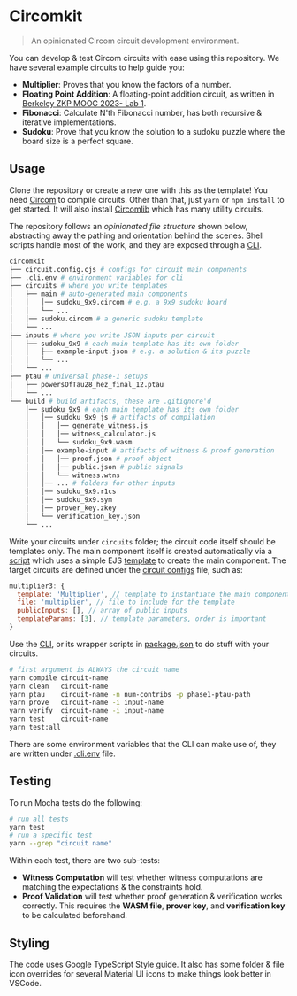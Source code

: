 # Circomkit

> An opinionated Circom circuit development environment.

You can develop & test Circom circuits with ease using this repository. We have several example circuits to help guide you:

- **Multiplier**: Proves that you know the factors of a number.
- **Floating Point Addition**: A floating-point addition circuit, as written in [Berkeley ZKP MOOC 2023- Lab 1](https://github.com/rdi-berkeley/zkp-mooc-lab).
- **Fibonacci**: Calculate N'th Fibonacci number, has both recursive & iterative implementations.
- **Sudoku**: Prove that you know the solution to a sudoku puzzle where the board size is a perfect square.

## Usage

Clone the repository or create a new one with this as the template! You need [Circom](https://docs.circom.io/getting-started/installation/) to compile circuits. Other than that, just `yarn` or `npm install` to get started. It will also install [Circomlib](https://github.com/iden3/circomlib/tree/master/circuits) which has many utility circuits.

The repository follows an _opinionated file structure_ shown below, abstracting away the pathing and orientation behind the scenes. Shell scripts handle most of the work, and they are exposed through a [CLI](./scripts/main.sh).

```sh
circomkit
├── circuit.config.cjs # configs for circuit main components
├── .cli.env # environment variables for cli
├── circuits # where you write templates
│   ├── main # auto-generated main components
│   │   │── sudoku_9x9.circom # e.g. a 9x9 sudoku board
│   │   └── ...
│   │── sudoku.circom # a generic sudoku template
│   └── ...
├── inputs # where you write JSON inputs per circuit
│   ├── sudoku_9x9 # each main template has its own folder
│   │   ├── example-input.json # e.g. a solution & its puzzle
│   │   └── ...
│   └── ...
├── ptau # universal phase-1 setups
│   ├── powersOfTau28_hez_final_12.ptau
│   └── ...
└── build # build artifacts, these are .gitignore'd
    │── sudoku_9x9 # each main template has its own folder
    │   │── sudoku_9x9_js # artifacts of compilation
    │   │   │── generate_witness.js
    │   │   │── witness_calculator.js
    │   │   └── sudoku_9x9.wasm
    │   │── example-input # artifacts of witness & proof generation
    │   │   │── proof.json # proof object
    │   │   │── public.json # public signals
    │   │   └── witness.wtns
    │   │── ... # folders for other inputs
    │   │── sudoku_9x9.r1cs
    │   │── sudoku_9x9.sym
    │   │── prover_key.zkey
    │   └── verification_key.json
    └── ...
```

Write your circuits under `circuits` folder; the circuit code itself should be templates only. The main component itself is created automatically via a [script](./scripts/instantiate.js) which uses a simple EJS [template](./circuits/ejs/_template.circom) to create the main component. The target circuits are defined under the [circuit configs](./circuit.config.cjs) file, such as:

```js
multiplier3: {
  template: 'Multiplier', // template to instantiate the main component
  file: 'multiplier', // file to include for the template
  publicInputs: [], // array of public inputs
  templateParams: [3], // template parameters, order is important
}
```

Use the [CLI](./scripts/cli.sh), or its wrapper scripts in [package.json](./package.json) to do stuff with your circuits.

```bash
# first argument is ALWAYS the circuit name
yarn compile circuit-name
yarn clean   circuit-name
yarn ptau    circuit-name -n num-contribs -p phase1-ptau-path
yarn prove   circuit-name -i input-name
yarn verify  circuit-name -i input-name
yarn test    circuit-name
yarn test:all
```

There are some environment variables that the CLI can make use of, they are written under [.cli.env](./.cli.env) file.

## Testing

To run Mocha tests do the following:

```bash
# run all tests
yarn test
# run a specific test
yarn --grep "circuit name"
```

Within each test, there are two sub-tests:

- **Witness Computation** will test whether witness computations are matching the expectations & the constraints hold.
- **Proof Validation** will test whether proof generation & verification works correctly. This requires the **WASM file**, **prover key**, and **verification key** to be calculated beforehand.

## Styling

The code uses Google TypeScript Style guide. It also has some folder & file icon overrides for several Material UI icons to make things look better in VSCode.
